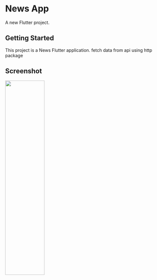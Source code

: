 # News App

A new Flutter project.

## Getting Started

This project is a News Flutter application.
fetch data from api using http package 


## Screenshot


<p align="left">
<img src="https://firebasestorage.googleapis.com/v0/b/activegym-1c716.appspot.com/o/news%2Fweb.gif?alt=media&token=78fb4814-15c4-4b0e-a7d3-91777f25ee97"  height="40%" width="50%" >
</p>



